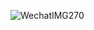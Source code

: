 ![WechatIMG270](https://user-images.githubusercontent.com/79727789/193973180-27c4f1b8-8ba6-4cd8-a2d7-04b639b21de6.jpg)
